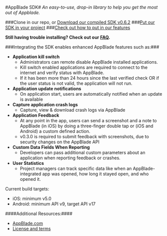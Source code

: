 #AppBlade SDK#
*An easy-to-use, drop-in library to help you get the most out of Appblade.*

###Clone in our repo, or [Download our compiled SDK v0.6.2](http://appblade.com/sdk/download) 
###[Put our SDK in your project](https://github.com/AppBlade/SDK/wiki/Embedding-our-SDK)
###[Check out how to put in our features](https://github.com/AppBlade/SDK/wiki/Feature-Implementation-Guide)

**Still having trouble installing? Check out our [FAQ](https://github.com/AppBlade/SDK/wiki/FAQ-%28Frequent-AppBlade-Questions%29).**

###Integrating the SDK enables enhanced AppBlade features such as:###

 - **Application kill switch**
   - Administrators can remote disable AppBlade installed applications.
   - Kill switch enabled applications are required to connect to the internet and verify status with AppBlade.
   - If it has been more than 24 hours since the last verified check OR if the user status is not valid, the application will not run.
 - **Application update notifications**
   - On application start, users are automatically notified when an update is available
 - **Capture application crash logs**
   - Capture, view & download crash logs via AppBlade  
 - **Application Feedback**
 	- At any point in the app, users can send a screenshot and a note to AppBlade (in iOS) by doing a three-finger double tap or (iOS and Android) a custom defined action.
	- v0.3.0 is required to submit feedback with screenshots, due to security changes on the AppBlade API
 - **Custom Data Fields When Reporting** 
 	- Developers can pass additional custom parameters about an application when reporting feedback or crashes. 
 - **User Statistics** 
 	- Project managers can track specific data like when an AppBlade-integrated app was opened, how long it stayed open, and who opened it. 

Current build targets: 
 - iOS: minimum v5.0
 - Android: minimum API v9, target API v17

####Additional Resources:####
 - [AppBlade.com](https://appblade.com/)
 - [License and terms](https://appblade.com/terms_of_use)
